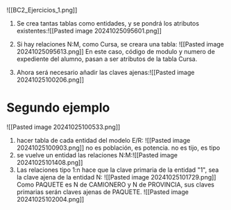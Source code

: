 ![[BC2_Ejercicios_1.png]]

1. Se crea tantas tablas como entidades, y se pondrá los atributos existentes:![[Pasted image 20241025095601.png]]
2. Si hay relaciones N:M, como Cursa, se creara una tabla:
   ![[Pasted image 20241025095613.png]]
En este caso, código de modulo y numero de expediente del alumno, pasan a ser atributos de la tabla Cursa.

3. Ahora será necesario añadir las claves ajenas:![[Pasted image 20241025100206.png]]

# Segundo ejemplo
![[Pasted image 20241025100533.png]]
1. hacer tabla de cada entidad del modelo E/R:
   ![[Pasted image 20241025100903.png]]
   no es población, es potencia. no es tijo, es tipo
1. se vuelve un entidad las relaciones N:M:![[Pasted image 20241025101408.png]]
2. Las relaciones tipo 1:n hace que la clave primaria de la entidad "1", sea la clave ajena de la entidad N:
![[Pasted image 20241025101729.png]]
Como PAQUETE es N de CAMIONERO y N de PROVINCIA, sus claves primarias serán claves ajenas de PAQUETE.
![[Pasted image 20241025102004.png]]
